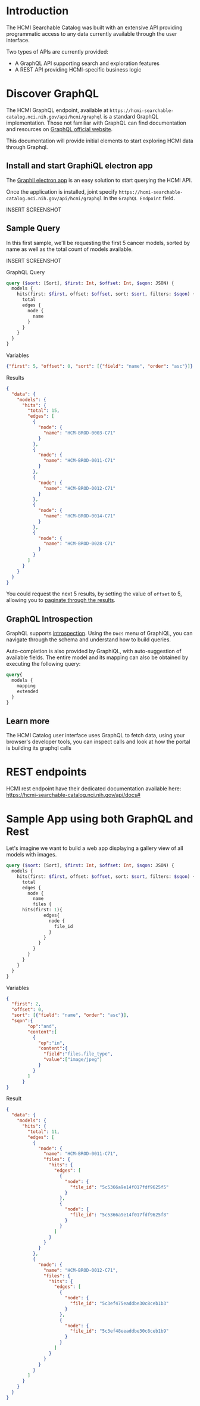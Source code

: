 # Introduction

The HCMI Searchable Catalog was built with an extensive API providing programmatic access to any data currently available through the user interface.

Two types of APIs are currently provided:

* A GraphQL API supporting search and exploration features
* A REST API providing HCMI-specific business logic

# Discover GraphQL

The HCMI GraphQL endpoint, available at `https://hcmi-searchable-catalog.nci.nih.gov/api/hcmi/graphql` is a standard GraphQL implementation. Those not familiar with GraphQL can find documentation and resources on [GraphQL official website](https://graphql.org/learn/).

This documentation will provide initial elements to start exploring HCMI data through Graphql.

## Install and start GraphiQL electron app

The [Graphil electron app](https://electronjs.org/apps/graphiql) is an easy solution to start querying the HCMI API. 

Once the application is installed, joint specify `https://hcmi-searchable-catalog.nci.nih.gov/api/hcmi/graphql` in the `GraphQL Endpoint` field.

INSERT SCREENSHOT

## Sample Query

In this first sample, we'll be requesting the first 5 cancer models, sorted by name as well as the total count of models available.

INSERT SCREENSHOT

GraphQL Query
```graphQL
query ($sort: [Sort], $first: Int, $offset: Int, $sqon: JSON) {
  models {
    hits(first: $first, offset: $offset, sort: $sort, filters: $sqon) {
      total
      edges {
        node {
          name
        }
      }
    }
  }  
}
```

Variables
```json
{"first": 5, "offset": 0, "sort": [{"field": "name", "order": "asc"}]}
```

Results
```json
{
  "data": {
    "models": {
      "hits": {
        "total": 15,
        "edges": [
          {
            "node": {
              "name": "HCM-BROD-0003-C71"
            }
          },
          {
            "node": {
              "name": "HCM-BROD-0011-C71"
            }
          },
          {
            "node": {
              "name": "HCM-BROD-0012-C71"
            }
          },
          {
            "node": {
              "name": "HCM-BROD-0014-C71"
            }
          },
          {
            "node": {
              "name": "HCM-BROD-0028-C71"
            }
          }
        ]
      }
    }
  }
}
```

You could request the next 5 results, by setting the value of `offset` to 5, allowing you to [paginate through the results](https://graphql.org/learn/pagination/).

## GraphQL Introspection

GraphQL supports [introspection](https://graphql.org/learn/introspection/). Using the `Docs` menu of GraphiQL, you can navigate through the schema and understand how to build queries.

Auto-completion is also provided by GraphiQL, with auto-suggestion of available fields. The entire model and its mapping can also be obtained by executing the following query:
```graphql
query{
  models {
    mapping
    extended
  }
}
```

## Learn more

The HCMI Catalog user interface uses GraphQL to fetch data, using your browser's developer tools, you can inspect calls and look at how the portal is building its graphql calls

# REST endpoints

HCMI rest endpoint have their dedicated documentation available here: https://hcmi-searchable-catalog.nci.nih.gov/api/docs#

# Sample App using both GraphQL and Rest

Let's imagine we want to build a web app displaying a gallery view of all models with images. 

```graphql
query ($sort: [Sort], $first: Int, $offset: Int, $sqon: JSON) {
  models {
    hits(first: $first, offset: $offset, sort: $sort, filters: $sqon) {
      total
      edges {
        node {
          name
          files {
	  hits(first: 1){
              edges{
                node {
                  file_id          
                }
              }
            }
          }
        }
      }
    }
  }  
}
```

Variables
```json
{
  "first": 2, 
  "offset": 0, 
  "sort": [{"field": "name", "order": "asc"}], 
  "sqon":{
        "op":"and",
        "content":[
          {
            "op":"in",
            "content":{
              "field":"files.file_type",
              "value":["image/jpeg"]
            }
          }
        ]
      }
}
```

Result
```json
{
  "data": {
    "models": {
      "hits": {
        "total": 11,
        "edges": [
          {
            "node": {
              "name": "HCM-BROD-0011-C71",
              "files": {
                "hits": {
                  "edges": [
                    {
                      "node": {
                        "file_id": "5c5366a9e14f017fdf9625f5"
                      }
                    },
                    {
                      "node": {
                        "file_id": "5c5366a9e14f017fdf9625f8"
                      }
                    }
                  ]
                }
              }
            }
          },
          {
            "node": {
              "name": "HCM-BROD-0012-C71",
              "files": {
                "hits": {
                  "edges": [
                    {
                      "node": {
                        "file_id": "5c3ef475eaddbe30c8ceb1b3"
                      }
                    },
                    {
                      "node": {
                        "file_id": "5c3ef48eeaddbe30c8ceb1b9"
                      }
                    }
                  ]
                }
              }
            }
          }
        ]
      }
    }
  }
}
```

